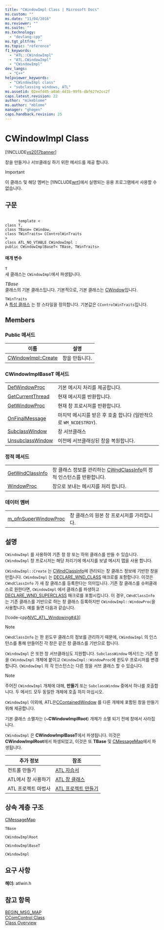 ```yaml
---
title: "CWindowImpl Class | Microsoft Docs"
ms.custom: ""
ms.date: "11/04/2016"
ms.reviewer: ""
ms.suite: ""
ms.technology: 
  - "devlang-cpp"
ms.tgt_pltfrm: ""
ms.topic: "reference"
f1_keywords: 
  - "ATL::CWindowImpl"
  - "ATL.CWindowImpl"
  - "CWindowImpl"
dev_langs: 
  - "C++"
helpviewer_keywords: 
  - "CWindowImpl class"
  - "subclassing windows, ATL"
ms.assetid: 02eefd45-a0a6-4d1b-99f6-dbf627e2cc2f
caps.latest.revision: 22
author: "mikeblome"
ms.author: "mblome"
manager: "ghogen"
caps.handback.revision: 25
---
```

# CWindowImpl Class
[!INCLUDE[vs2017banner](../../assembler/inline/includes/vs2017banner.md)]

창을 만들거나 서브클래싱 하기 위한 메서드를 제공 합니다.  
  
> [!IMPORTANT]
>  이 클래스 및 해당 멤버는 [!INCLUDE[wrt](../../atl/reference/includes/wrt_md.md)]에서 실행되는 응용 프로그램에서 사용할 수 없습니다.  
  
## 구문  
  
```  
  
      template <  
class T,  
class TBase= CWindow,  
class TWinTraits= CControlWinTraits   
>  
class ATL_NO_VTABLE CWindowImpl :  
public CWindowImplBaseT< TBase, TWinTraits>  
```  
  
#### 매개 변수  
 `T`  
 새 클래스는 `CWindowImpl`에서 파생됩니다.  
  
 *TBase*  
 클래스의 기본 클래스입니다.  기본적으로, 기본 클래스는 [CWindow](../../atl/reference/cwindow-class.md)입니다.  
  
 `TWinTraits`  
 A [특성 클래스](../../atl/understanding-window-traits.md) 는 창 스타일을 정의합니다.  기본값은 `CControlWinTraits`입니다.  
  
## Members  
  
### Public 메서드  
  
|이름|설명|  
|--------|--------|  
|[CWindowImpl::Create](../Topic/CWindowImpl::Create.md)|창을 만듭니다.|  
  
### CWindowImplBaseT 메서드  
  
|||  
|-|-|  
|[DefWindowProc](../Topic/CWindowImpl::DefWindowProc.md)|기본 메시지 처리를 제공합니다.|  
|[GetCurrentThread](../Topic/CWindowImpl::GetCurrentMessage.md)|현재 메시지를 반환합니다.|  
|[GetWindowProc](../Topic/CWindowImpl::GetWindowProc.md)|현재 창 프로시저를 반환합니다.|  
|[OnFinalMessage](../Topic/CWindowImpl::OnFinalMessage.md)|마지막 메시지를 받은 후 호출 합니다 \(일반적으로 `WM_NCDESTROY`\).|  
|[SubclassWindow](../Topic/CWindowImpl::SubclassWindow.md)|창 서브클래스|  
|[UnsubclassWindow](../Topic/CWindowImpl::UnsubclassWindow.md)|이전에 서브클래싱된 창을 복원합니다.|  
  
### 정적 메서드  
  
|||  
|-|-|  
|[GetWndClassInfo](../Topic/CWindowImpl::GetWndClassInfo.md)|창 클래스 정보를 관리하는 [CWndClassInfo](../../atl/reference/cwndclassinfo-class.md)의 정적 인스턴스를 반환합니다.|  
|[WindowProc](../Topic/CWindowImpl::WindowProc.md)|창으로 보내는 메시지를 처리 합니다.|  
  
### 데이터 멤버  
  
|||  
|-|-|  
|[m\_pfnSuperWindowProc](../Topic/CWindowImpl::m_pfnSuperWindowProc.md)|창 클래스의 원본 창 프로시저를 가리킵니다.|  
  
## 설명  
 `CWindowImpl` 를 사용하여 기존 창 창 또는 하위 클래스를 만들 수 있습니다. `CWindowImpl` 창 프로시저는 해당 처리기에 메시지를 보낼 메시지 맵을 사용 합니다.  
  
 `CWindowImpl::Create` 는 [CWndClassInfo](../../atl/reference/cwndclassinfo-class.md)에 관리되는 창 클래스 정보에 기반한 창을 만듭니다.  `CWindowImpl` 는 [DECLARE\_WND\_CLASS](../Topic/DECLARE_WND_CLASS.md) 매크로를 포함합니다. 이것은 `CWndClassInfo` 가 새 창 클래스를 등록한다는 의미입니다.  기존 창 클래스를 슈퍼클래스로 원한다면,  `CWindowImpl`  에서 클래스를 파생하고 [DECLARE\_WND\_SUPERCLASS](../Topic/DECLARE_WND_SUPERCLASS.md) 매크로를 포함시킵니다.  이 경우, `CWndClassInfo` 는 기존 클래스를 기반으로 하는 창 클래스 등록하지만 `CWindowImpl::WindowProc`을 사용합니다.  예를 들면 다음과 같습니다.  
  
 [!code-cpp[NVC_ATL_Windowing#43](../../atl/codesnippet/CPP/cwindowimpl-class_1.h)]  
  
> [!NOTE]
>  `CWndClassInfo` 는 한 윈도우 클래스의 정보를 관리하기 때문에, `CWindowImpl` 의 인스턴스를 통해 만들어진 각 창은 같은 창 클래스를 기반으로 합니다.  
  
 `CWindowImpl` 은 또한 창 서브클래싱도 지원합니다.  `SubclassWindow` 메서드는 기존 창을 `CWindowImpl` 개체에 붙이고 `CWindowImpl::WindowProc`에 윈도우 프로시저를 변경합니다.  `CWindowImpl` 의 각 인스턴스는 다른 창을 서브 클래스 할 수 있습니다.  
  
> [!NOTE]
>  주어진 `CWindowImpl` 개체에 대해, **만들기** 또는 `SubclassWindow` 중에서 하나를 호출합니다.  두 메서드 모두 동일한 개체에 호출 하지 마십시오.  
  
 `CWindowImpl` 이외에, ATL은[CContainedWindow](../../atl/reference/ccontainedwindowt-class.md) 를 다른 개체에 포함된 창을 만들기 위해 제공합니다.  
  
 기본 클래스 소멸자는 \(~**CWindowImplRoot**\) 개체가 소멸 되기 전에 창에서 사라집니다.  
  
 `CWindowImpl` 은 **CWindowImplBaseT**에서 파생됩니다. 이것은 **CWindowImplRoot**에서 파생되었고, 이것은 또 **TBase** 및 [CMessageMap](../../atl/reference/cmessagemap-class.md)에서 파생됩니다.  
  
|추가 정보|참조|  
|-----------|--------|  
|컨트롤 만들기|[ATL 자습서](../../atl/active-template-library-atl-tutorial.md)|  
|ATL에서 창 사용하기|[ATL 창 클래스](../../atl/atl-window-classes.md)|  
|ATL 프로젝트 마법사|[ATL 프로젝트 만들기](../../atl/reference/creating-an-atl-project.md)|  
  
## 상속 계층 구조  
 [CMessageMap](../../atl/reference/cmessagemap-class.md)  
  
 `TBase`  
  
 `CWindowImplRoot`  
  
 `CWindowImplBaseT`  
  
 `CWindowImpl`  
  
## 요구 사항  
 **헤더:**  atlwin.h  
  
## 참고 항목  
 [BEGIN\_MSG\_MAP](../Topic/BEGIN_MSG_MAP.md)   
 [CComControl Class](../../atl/reference/ccomcontrol-class.md)   
 [Class Overview](../../atl/atl-class-overview.md)